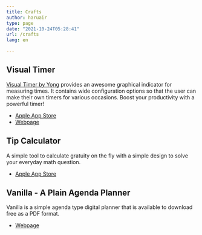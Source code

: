 ```yaml
---
title: Crafts
author: haruair
type: page
date: "2021-10-24T05:28:41"
url: /crafts
lang: en

---
```


## Visual Timer

[Visual Timer by Yong](https://apps.apple.com/app/id1458639178) provides an awesome graphical indicator for
measuring times. It contains wide configuration options so that the
user can make their own timers for various occasions. Boost your
productivity with a powerful timer!

- [Apple App Store](https://apps.apple.com/app/id1458639178)
- [Webpage](https://visualtimer.edykim.com)


## Tip Calculator

A simple tool to calculate gratuity on the fly with a simple design to
solve your everyday math question.

- [Apple App Store](https://apps.apple.com/app/id1472171816)


## Vanilla - A Plain Agenda Planner

Vanilla is a simple agenda type digital planner that is available to
download free as a PDF format.

- [Webpage](https://note.edykim.com/)

